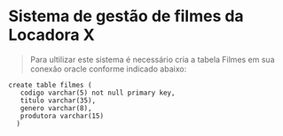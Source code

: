 # Sistema de gestão de filmes da Locadora X

> Para ultilizar este sistema é necessário cria a tabela Filmes em sua conexão oracle conforme indicado abaixo:
  
```  
create table filmes (
   codigo varchar(5) not null primary key,
   titulo varchar(35),
   genero varchar(8),
   produtora varchar(15)
  )
```
